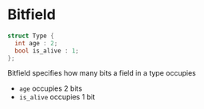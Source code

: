 # Bitfield

```cpp
struct Type {
  int age : 2;
  bool is_alive : 1;
};
```

Bitfield specifies how many bits a field in a type occupies

- `age` occupies 2 bits
- `is_alive` occupies 1 bit